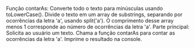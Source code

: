 Função contarAs:
Converte todo o texto para minúsculas usando toLowerCase().
Divide o texto em um array de substrings, separando por ocorrências da letra 'a', usando split('a').
O comprimento desse array menos 1 corresponde ao número de ocorrências da letra 'a'.
Parte principal:
Solicita ao usuário um texto.
Chama a função contarAs para contar as ocorrências da letra 'a'.
Imprime o resultado na console.
